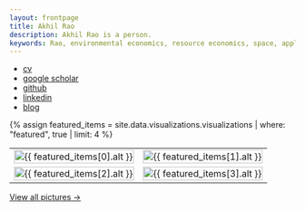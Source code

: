```yaml
---
layout: frontpage
title: Akhil Rao
description: Akhil Rao is a person.
keywords: Rao, environmental economics, resource economics, space, applied theory, computational economics
---
```


<div class="navbar">
  <div class="navbar-inner">
      <ul class="nav">
          <li><a href="{{ BASE_PATH }}/assets/rao_cv.pdf">cv</a></li>
          <li><a href="https://scholar.google.com/citations?user=zYJ2IXQAAAAJ&hl=en">google scholar</a></li>
          <li><a href="https://github.com/akhilrao">github</a></li>
          <li><a href="https://www.linkedin.com/in/akhil-rao-544b126a/">linkedin</a></li>
          <!-- <li><a href="https://akhilrao.substack.com">substack</a></li>       -->
          <li><a href="{{ BASE_PATH }}/blog/">blog</a></li>      
      </ul>
  </div>
</div>

{% assign featured_items = site.data.visualizations.visualizations | where: "featured", true | limit: 4 %}

<style>
  /* Force equal sizing for both columns */
  .wide td {
    width: 50%;
    box-sizing: border-box;
  }
  .wide img {
    width: 100%;
    height: auto;
    max-height: 400px;
    object-fit: contain;
  }
</style>

<table class="wide">
<tr>
  <td class="left">
    <a href="{{ BASE_PATH }}/pages/publpics/{{ featured_items[0].id }}.html">
        <img src="{{ featured_items[0].thumbnail }}" alt="{{ featured_items[0].alt }}" title="{{ featured_items[0].title }}"/>
    </a>
  </td>
  <td class="right">
    <a href="{{ BASE_PATH }}/pages/publpics/{{ featured_items[1].id }}.html">
        <img src="{{ featured_items[1].thumbnail }}" alt="{{ featured_items[1].alt }}" title="{{ featured_items[1].title }}"/>
    </a>
  </td>
</tr>
<tr>
  <td class="left">
    <a href="{{ BASE_PATH }}/pages/publpics/{{ featured_items[2].id }}.html">
        <img src="{{ featured_items[2].thumbnail }}" alt="{{ featured_items[2].alt }}" title="{{ featured_items[2].title }}"/>
    </a>
  </td>
  <td class="right">
    <a href="{{ BASE_PATH }}/pages/publpics/{{ featured_items[3].id }}.html">
        <img src="{{ featured_items[3].thumbnail }}" alt="{{ featured_items[3].alt }}" title="{{ featured_items[3].title }}"/>
    </a>
  </td>
</tr>
</table>

<div class="view-all-container">
  <a href="{{ BASE_PATH }}/pages/visualizations.html" class="view-all-link">View all pictures →</a>
</div>